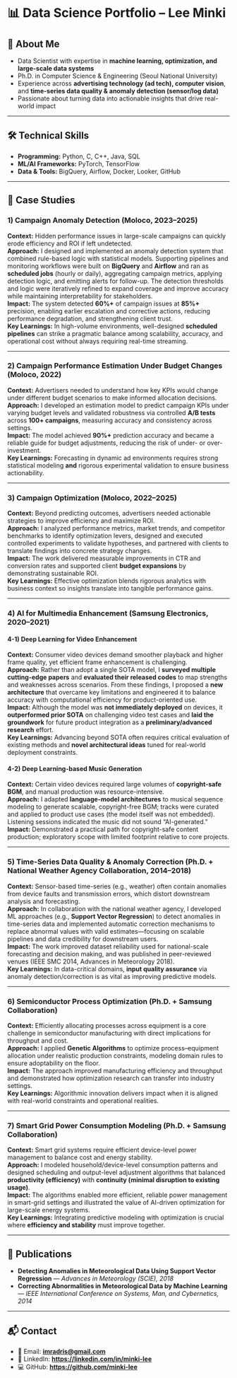 # 📊 Data Science Portfolio – Lee Minki

## 👋 About Me
- Data Scientist with expertise in **machine learning, optimization, and large-scale data systems**  
- Ph.D. in Computer Science & Engineering (Seoul National University)  
- Experience across **advertising technology (ad tech), computer vision**, and **time-series data quality & anomaly detection (sensor/log data)**  
- Passionate about turning data into actionable insights that drive real-world impact  

---

## 🛠 Technical Skills
- **Programming:** Python, C, C++, Java, SQL  
- **ML/AI Frameworks:** PyTorch, TensorFlow  
- **Data & Tools:** BigQuery, Airflow, Docker, Looker, GitHub  

---

## 📂 Case Studies

### 1) Campaign Anomaly Detection (Moloco, 2023–2025)
**Context:** Hidden performance issues in large-scale campaigns can quickly erode efficiency and ROI if left undetected.  
**Approach:** I designed and implemented an anomaly detection system that combined rule-based logic with statistical models. Supporting pipelines and monitoring workflows were built on **BigQuery** and **Airflow** and ran as **scheduled jobs** (hourly or daily), aggregating campaign metrics, applying detection logic, and emitting alerts for follow-up. The detection thresholds and logic were iteratively refined to expand coverage and improve accuracy while maintaining interpretability for stakeholders.  
**Impact:** The system detected **60%+** of campaign issues at **85%+** precision, enabling earlier escalation and corrective actions, reducing performance degradation, and strengthening client trust.  
**Key Learnings:** In high-volume environments, well-designed **scheduled pipelines** can strike a pragmatic balance among scalability, accuracy, and operational cost without always requiring real-time streaming.

---

### 2) Campaign Performance Estimation Under Budget Changes (Moloco, 2022)
**Context:** Advertisers needed to understand how key KPIs would change under different budget scenarios to make informed allocation decisions.  
**Approach:** I developed an estimation model to predict campaign KPIs under varying budget levels and validated robustness via controlled **A/B tests** across **100+ campaigns**, measuring accuracy and consistency across settings.  
**Impact:** The model achieved **90%+** prediction accuracy and became a reliable guide for budget adjustments, reducing the risk of under- or over-investment.  
**Key Learnings:** Forecasting in dynamic ad environments requires strong statistical modeling **and** rigorous experimental validation to ensure business actionability.

---

### 3) Campaign Optimization (Moloco, 2022–2025)
**Context:** Beyond predicting outcomes, advertisers needed actionable strategies to improve efficiency and maximize ROI.  
**Approach:** I analyzed performance metrics, market trends, and competitor benchmarks to identify optimization levers, designed and executed controlled experiments to validate hypotheses, and partnered with clients to translate findings into concrete strategy changes.  
**Impact:** The work delivered measurable improvements in CTR and conversion rates and supported client **budget expansions** by demonstrating sustainable ROI.  
**Key Learnings:** Effective optimization blends rigorous analytics with business context so insights translate into tangible performance gains.

---

### 4) AI for Multimedia Enhancement (Samsung Electronics, 2020–2021)

#### 4-1) Deep Learning for Video Enhancement
**Context:** Consumer video devices demand smoother playback and higher frame quality, yet efficient frame enhancement is challenging.  
**Approach:** Rather than adopt a single SOTA model, I **surveyed multiple cutting-edge papers** and **evaluated their released codes** to map strengths and weaknesses across scenarios. From these findings, I proposed a **new architecture** that overcame key limitations and engineered it to balance accuracy with computational efficiency for product-oriented use.  
**Impact:** Although the model was **not immediately deployed** on devices, it **outperformed prior SOTA** on challenging video test cases and **laid the groundwork** for future product integration as a **preliminary/advanced research** effort.  
**Key Learnings:** Advancing beyond SOTA often requires critical evaluation of existing methods and **novel architectural ideas** tuned for real-world deployment constraints.

#### 4-2) Deep Learning-based Music Generation
**Context:** Certain video devices required large volumes of **copyright-safe BGM**, and manual production was resource-intensive.  
**Approach:** I adapted **language-model architectures** to musical sequence modeling to generate scalable, copyright-free BGM; tracks were curated and applied to product use cases (the model itself was not embedded). Listening sessions indicated the music did not sound “AI-generated.”  
**Impact:** Demonstrated a practical path for copyright-safe content production; exploratory scope with limited footprint relative to core projects.

---

### 5) Time-Series Data Quality & Anomaly Correction (Ph.D. + National Weather Agency Collaboration, 2014–2018)
**Context:** Sensor-based time-series (e.g., weather) often contain anomalies from device faults and transmission errors, which distort downstream analysis and forecasting.  
**Approach:** In collaboration with the national weather agency, I developed ML approaches (e.g., **Support Vector Regression**) to detect anomalies in time-series data and implemented automatic correction mechanisms to replace abnormal values with valid estimates—focusing on scalable pipelines and data credibility for downstream users.  
**Impact:** The work improved dataset reliability used for national-scale forecasting and decision making, and was published in peer-reviewed venues (IEEE SMC 2014, Advances in Meteorology 2018).  
**Key Learnings:** In data-critical domains, **input quality assurance** via anomaly detection/correction is as vital as improving predictive models.

---

### 6) Semiconductor Process Optimization (Ph.D. + Samsung Collaboration)
**Context:** Efficiently allocating processes across equipment is a core challenge in semiconductor manufacturing with direct implications for throughput and cost.  
**Approach:** I applied **Genetic Algorithms** to optimize process–equipment allocation under realistic production constraints, modeling domain rules to ensure adoptability on the floor.  
**Impact:** The approach improved manufacturing efficiency and throughput and demonstrated how optimization research can transfer into industry settings.  
**Key Learnings:** Algorithmic innovation delivers impact when it is aligned with real-world constraints and operational realities.

---

### 7) Smart Grid Power Consumption Modeling (Ph.D. + Samsung Collaboration)
**Context:** Smart grid systems require efficient device-level power management to balance cost and energy stability.  
**Approach:** I modeled household/device-level consumption patterns and designed scheduling and output-level adjustment algorithms that balanced **productivity (efficiency)** with **continuity (minimal disruption to existing usage)**.  
**Impact:** The algorithms enabled more efficient, reliable power management in smart-grid settings and illustrated the value of AI-driven optimization for large-scale energy systems.  
**Key Learnings:** Integrating predictive modeling with optimization is crucial where **efficiency and stability** must improve together.

---

## 📄 Publications
- **Detecting Anomalies in Meteorological Data Using Support Vector Regression** — *Advances in Meteorology (SCIE), 2018*  
- **Correcting Abnormalities in Meteorological Data by Machine Learning** — *IEEE International Conference on Systems, Man, and Cybernetics, 2014*  

---

## 📬 Contact
- 📧 Email: **imradris@gmail.com**  
- 🔗 LinkedIn: **https://linkedin.com/in/minki-lee**  
- 💻 GitHub: **https://github.com/minki-lee**
